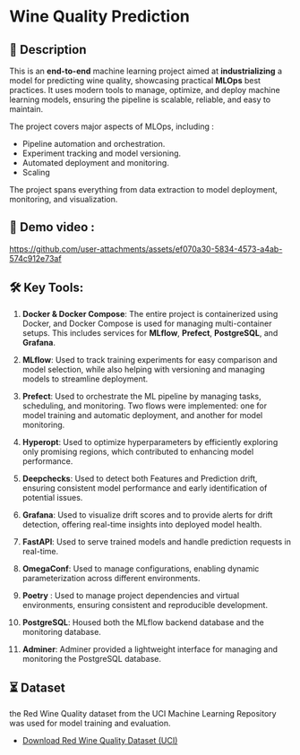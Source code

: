 
# Wine Quality Prediction

## 📝 Description

This is an **end-to-end** machine learning project aimed at **industrializing** a model for predicting wine quality, showcasing practical **MLOps** best practices. It uses modern tools to manage, optimize, and deploy machine learning models, ensuring the pipeline is scalable, reliable, and easy to maintain. 

The project covers major aspects of MLOps, including :
* Pipeline automation and orchestration.
* Experiment tracking and model versioning.
* Automated deployment and monitoring. 
* Scaling

The project spans everything from data extraction to model deployment, monitoring, and visualization.
## 🚀 Demo video : 

https://github.com/user-attachments/assets/ef070a30-5834-4573-a4ab-574c912e73af


##  🛠️ Key Tools: 

1. **Docker & Docker Compose**: The entire project is containerized using Docker, and Docker Compose is used for managing multi-container setups. This includes services for **MLflow**, **Prefect**, **PostgreSQL**, and **Grafana**.

2. **MLflow**: Used to track training experiments for easy comparison and model selection, while also helping with versioning and managing models to streamline deployment.

3. **Prefect**: Used to orchestrate the ML pipeline by managing tasks, scheduling, and monitoring. Two flows were implemented: one for model training and automatic deployment, and another for model monitoring.

4. **Hyperopt**: Used to optimize hyperparameters by efficiently exploring only promising regions, which contributed to enhancing model performance.

5. **Deepchecks**: Used to detect both Features and Prediction drift, ensuring consistent model performance and early identification of potential issues.

6. **Grafana**: Used to visualize drift scores and to provide alerts for drift detection, offering real-time insights into deployed model health.

7. **FastAPI**: Used to serve trained models and handle prediction requests in real-time.

8. **OmegaConf**: Used to manage configurations, enabling dynamic parameterization across different environments.

9. **Poetry** : Used to manage project dependencies and virtual environments, ensuring consistent and reproducible development.

10. **PostgreSQL**: Housed both the MLflow backend database and the monitoring database.

11. **Adminer**: Adminer provided a lightweight interface for managing and monitoring the PostgreSQL database.


## ⏳ Dataset
the Red Wine Quality dataset from the UCI Machine Learning Repository was used for model training and evaluation.
- [Download Red Wine Quality Dataset (UCI)](https://archive.ics.uci.edu/ml/machine-learning-databases/wine-quality/winequality-red.csv)
